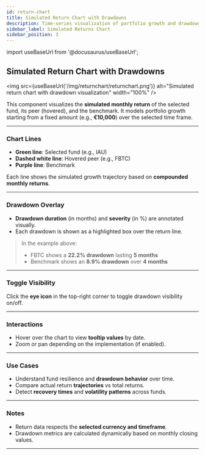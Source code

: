```yaml
---
id: return-chart
title: Simulated Return Chart with Drawdowns
description: Time-series visualization of portfolio growth and drawdown analysis.
sidebar_label: Simulated Returns Chart
sidebar_position: 3
---
```


import useBaseUrl from '@docusaurus/useBaseUrl';

## Simulated Return Chart with Drawdowns

<img
  src={useBaseUrl('/img/returnchart/returnchart.png')}
  alt="Simulated return chart with drawdown visualization"
  width="100%"
/>

This component visualizes the **simulated monthly return** of the selected fund, its peer (hovered), and the benchmark. It models portfolio growth starting from a fixed amount (e.g., **€10,000**) over the selected time frame.

---

### Chart Lines

- **Green line**: Selected fund (e.g., IAU)
- **Dashed white line**: Hovered peer (e.g., FBTC)
- **Purple line**: Benchmark

Each line shows the simulated growth trajectory based on **compounded monthly returns**.

---

### Drawdown Overlay

- **Drawdown duration** (in months) and **severity** (in %) are annotated visually.
- Each drawdown is shown as a highlighted box over the return line.

> In the example above:
> - FBTC shows a **22.2% drawdown** lasting **5 months**
> - Benchmark shows an **8.9% drawdown** over **4 months**

---

### Toggle Visibility

Click the **eye icon** in the top-right corner to toggle drawdown visibility on/off.

---

### Interactions

- Hover over the chart to view **tooltip values** by date.
- Zoom or pan depending on the implementation (if enabled).

---

### Use Cases

- Understand fund resilience and **drawdown behavior** over time.
- Compare actual return **trajectories** vs total returns.
- Detect **recovery times** and **volatility patterns** across funds.

---

### Notes

- Return data respects the **selected currency and timeframe**.
- Drawdown metrics are calculated dynamically based on monthly closing values.

---
